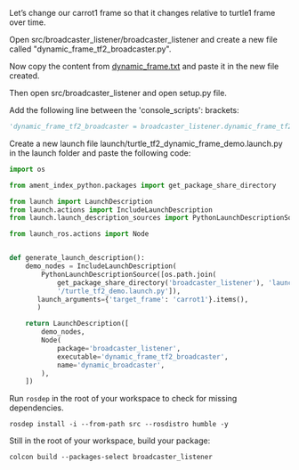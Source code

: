 Let’s change our carrot1 frame so that it changes relative to turtle1 frame over time. 

Open src/broadcaster_listener/broadcaster_listener and create a new file called "dynamic_frame_tf2_broadcaster.py".

Now copy the content from [dynamic_frame.txt](https://github.com/IntellisenseLab/CS4352-Practicals-ROS2/blob/main/Lab%2001/dynamic_frame.txt) and paste it in the new file created.

Then open src/broadcaster_listener and open setup.py file.

Add the following line between the 'console_scripts': brackets:

```python
'dynamic_frame_tf2_broadcaster = broadcaster_listener.dynamic_frame_tf2_broadcaster:main',
```
Create a new launch file launch/turtle_tf2_dynamic_frame_demo.launch.py in the launch folder and paste the following code:

```python
import os

from ament_index_python.packages import get_package_share_directory

from launch import LaunchDescription
from launch.actions import IncludeLaunchDescription
from launch.launch_description_sources import PythonLaunchDescriptionSource

from launch_ros.actions import Node


def generate_launch_description():
    demo_nodes = IncludeLaunchDescription(
        PythonLaunchDescriptionSource([os.path.join(
            get_package_share_directory('broadcaster_listener'), 'launch'),
            '/turtle_tf2_demo.launch.py']),
       launch_arguments={'target_frame': 'carrot1'}.items(),
       )

    return LaunchDescription([
        demo_nodes,
        Node(
            package='broadcaster_listener',
            executable='dynamic_frame_tf2_broadcaster',
            name='dynamic_broadcaster',
        ),
    ])
```
Run ```rosdep``` in the root of your workspace to check for missing dependencies.

```Linux
rosdep install -i --from-path src --rosdistro humble -y
```

Still in the root of your workspace, build your package:

```Linux
colcon build --packages-select broadcaster_listener
```

